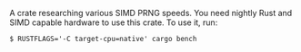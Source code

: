 A crate researching various SIMD PRNG speeds.
You need nightly Rust and SIMD capable hardware to use this crate.
To use it, run:
```console
$ RUSTFLAGS='-C target-cpu=native' cargo bench
```
